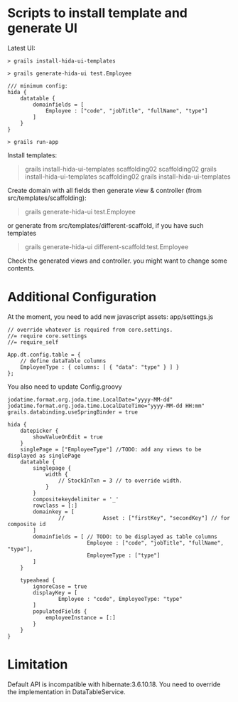 # Scripts to install template and generate UI

Latest UI:

    > grails install-hida-ui-templates 

    > grails generate-hida-ui test.Employee

    /// minimum config:
	hida {
		datatable {
			domainfields = [  
			    Employee : ["code", "jobTitle", "fullName", "type"]
			]
		}
	}
	
    > grails run-app


Install templates:
> grails install-hida-ui-templates scaffolding02 scaffolding02 
> grails install-hida-ui-templates scaffolding02 
> grails install-hida-ui-templates

Create domain with all fields then generate view & controller (from src/templates/scaffolding):
> grails generate-hida-ui test.Employee

or generate from src/templates/different-scaffold, if you have such templates
> grails generate-hida-ui different-scaffold:test.Employee

Check the generated views and controller. you might want to change some contents.

# Additional Configuration

At the moment, you need to add new javascript assets: app/settings.js

    // override whatever is required from core.settings.
    //= require core.settings
    //= require_self
    
    App.dt.config.table = {
        // define dataTable columns
        EmployeeType : { columns: [ { "data": "type" } ] }
    };
    


You also need to update Config.groovy

	jodatime.format.org.joda.time.LocalDate="yyyy-MM-dd"
	jodatime.format.org.joda.time.LocalDateTime="yyyy-MM-dd HH:mm"
	grails.databinding.useSpringBinder = true

	hida {
		datepicker {
			showValueOnEdit = true
		}
		singlePage = ["EmployeeType"] //TODO: add any views to be displayed as singlePage
		datatable {
			singlepage {
				width {
					// StockInTxn = 3 // to override width.
				}
			}
			compositekeydelimiter = '_'
			rowclass = [:]
			domainkey = [
					//            Asset : ["firstKey", "secondKey"] // for composite id
			]
			domainfields = [ // TODO: to be displayed as table columns
							 Employee : ["code", "jobTitle", "fullName", "type"],
							 EmployeeType : ["type"]
			]
		}

		typeahead {
			ignoreCase = true
			displayKey = [
					Employee : "code", EmployeeType: "type"
			]
			populatedFields {
				employeeInstance = [:]
			}
		}
	}


# Limitation

Default API is incompatible with hibernate:3.6.10.18.
You need to override the implementation in DataTableService.


